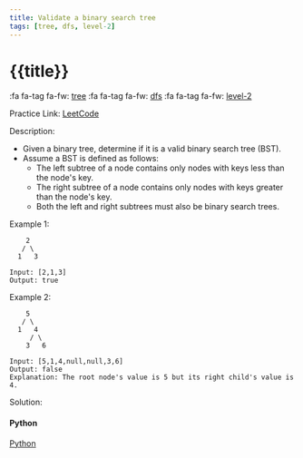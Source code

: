 ```yaml
---
title: Validate a binary search tree
tags: [tree, dfs, level-2]
---
```


# {{title}}

:fa fa-tag fa-fw: [tree]({{tagspath}}/tree)
:fa fa-tag fa-fw: [dfs]({{tagspath}}/dfs)
:fa fa-tag fa-fw: [level-2]({{tagspath}}/level-2)

Practice Link: [LeetCode](https://leetcode.com/problems/validate-binary-search-tree/)

Description:

- Given a binary tree, determine if it is a valid binary search tree (BST).
- Assume a BST is defined as follows:
  - The left subtree of a node contains only nodes with keys less than the node's key.
  - The right subtree of a node contains only nodes with keys greater than the node's key.
  - Both the left and right subtrees must also be binary search trees.

Example 1:

```text
    2
   / \
  1   3

Input: [2,1,3]
Output: true
```

Example 2:

```text
    5
   / \
  1   4
     / \
    3   6

Input: [5,1,4,null,null,3,6]
Output: false
Explanation: The root node's value is 5 but its right child's value is 4.
```

Solution:

<!-- tabs:start -->
#### **Python**

[Python](../pycode/tree/validate-binary-search-tree.py ':include :type=code')
<!-- tabs:end -->
